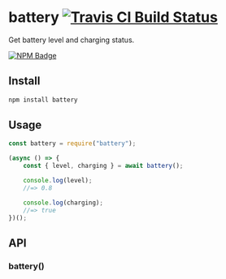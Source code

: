 # battery [![Travis CI Build Status](https://img.shields.io/travis/com/Richienb/battery/master.svg?style=for-the-badge)](https://travis-ci.com/Richienb/battery)

Get battery level and charging status.

[![NPM Badge](https://nodei.co/npm/battery.png)](https://npmjs.com/package/battery)

## Install

```sh
npm install battery
```

## Usage

```js
const battery = require("battery");

(async () => {
	const { level, charging } = await battery();

	console.log(level);
	//=> 0.8

	console.log(charging);
	//=> true
})();
```

## API

### battery()
